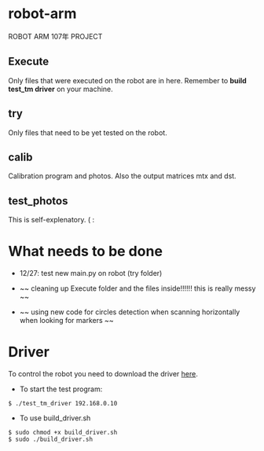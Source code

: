 # robot-arm
ROBOT ARM 107年 PROJECT 

## Execute
Only files that were executed on the robot are in here.
Remember to **build test_tm driver** on your machine.

## try
Only files that need to be yet tested on the robot.

## calib
Calibration program and photos. Also the output matrices mtx and dst.

## test_photos
This is self-explenatory. ( :

# What needs to be done
* 12/27: test new main.py on robot (try folder)


* ~~ cleaning up Execute folder and the files inside!!!!!! this is really messy ~~
* ~~ using new code for circles detection when scanning horizontally when looking for markers ~~

# Driver
To control the robot you need to download the driver [here](https://github.com/kentsai0319/test_tm_driver).

* To start the test program:
```
$ ./test_tm_driver 192.168.0.10
```

* To use build_driver.sh
```
$ sudo chmod +x build_driver.sh
$ sudo ./build_driver.sh
```